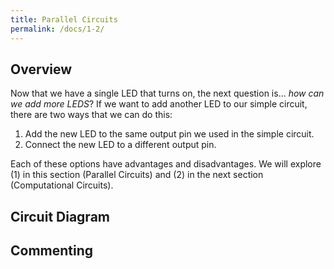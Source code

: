 ```yaml
---
title: Parallel Circuits
permalink: /docs/1-2/
---
```

## Overview
Now that we have a single LED that turns on, the next question is... *how can we add more LEDS*?
If we want to add another LED to our simple circuit, there are two ways that we
can do this:
1. Add the new LED to the same output pin we used in the simple circuit.
2. Connect the new LED to a different output pin.

Each of these options have advantages and disadvantages. We will explore (1)
in this section (Parallel Circuits) and (2) in the next section (Computational Circuits).

## Circuit Diagram


## Commenting
